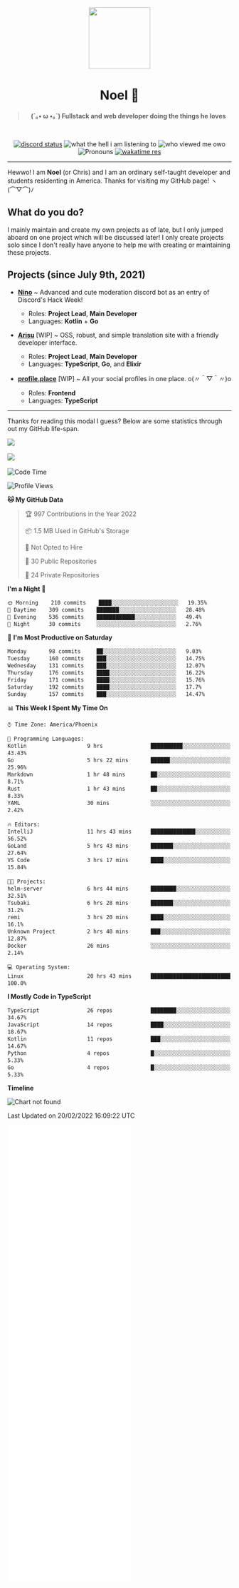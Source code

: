 <div align='center'>
  <div align='center'>
    <img
      src='https://cdn.floofy.dev/art/icons/icon_cinnamonserval.png'
      width='138'
      height='138'
    />
  </div>
  <h1>Noel 🐾</h1>
  <blockquote><strong>(´｡• ω •｡`) Fullstack and web developer doing the things he loves</strong></blockquote>

  <br />

  <a href='https://discord.com/users/280158289667555328' target='_blank'><img alt="discord status" src="https://dev.discordprofiles.me/badge/status/280158289667555328" /></a>
  <img alt="what the hell i am listening to" src="https://dev.discordprofiles.me/badge/spotify/280158289667555328" />
  <img alt="who viewed me owo" src="https://komarev.com/ghpvc/?username=auguwu" />
  <img alt='Pronouns' src='https://img.shields.io/endpoint?url=https://pronoundb.org/shields/6004d014406af11e4593a013' />
  <a href="https://wakatime.com/@auguwu" target='_blank'>
    <img alt='wakatime res' src='https://wakatime.com/badge/user/89736485-42ec-4c0f-a2f3-481db74514dc.svg' />
  </a>
</div>

<hr />

Hewwo! I am **Noel** (or Chris) and I am an ordinary self-taught developer and students residenting in America. Thanks for visiting my GitHub page! ヽ(⌒▽⌒)ﾉ

## What do you do?
I mainly maintain and create my own projects as of late, but I only jumped aboard on one project which will be discussed later! I only create projects
solo since I don't really have anyone to help me with creating or maintaining these projects.

## Projects (since July 9th, 2021)
- [**Nino**](https://nino.sh) ~ Advanced and cute moderation discord bot as an entry of Discord's Hack Week!
  - Roles: **Project Lead**, **Main Developer**
  - Languages: **Kotlin** + **Go**

- [**Arisu**](https://arisu.land) [WIP] ~ OSS, robust, and simple translation site with a friendly developer interface.
  - Roles: **Project Lead**, **Main Developer**
  - Languages: **TypeScript**, **Go**, and **Elixir**

- [**profile.place**](https://profile.place) [WIP] ~ All your social profiles in one place. o(〃＾▽＾〃)o
  - Roles: **Frontend**
  - Languages: **TypeScript**

---

Thanks for reading this modal I guess? Below are some statistics through out my GitHub life-span.

![](https://github-readme-stats.vercel.app/api?username=auguwu&count_private=true&show_icons=true&theme=gruvbox)

![](https://github-readme-stats.vercel.app/api/top-langs/?username=auguwu&layout=compact&theme=gruvbox)

<!--START_SECTION:waka-->
![Code Time](http://img.shields.io/badge/Code%20Time-2%2C747%20hrs%2054%20mins-blue)

![Profile Views](http://img.shields.io/badge/Profile%20Views-53-blue)

**🐱 My GitHub Data** 

> 🏆 997 Contributions in the Year 2022
 > 
> 📦 1.5 MB Used in GitHub's Storage 
 > 
> 🚫 Not Opted to Hire
 > 
> 📜 30 Public Repositories 
 > 
> 🔑 24 Private Repositories  
 > 
**I'm a Night 🦉** 

```text
🌞 Morning    210 commits    ████░░░░░░░░░░░░░░░░░░░░░   19.35% 
🌆 Daytime    309 commits    ███████░░░░░░░░░░░░░░░░░░   28.48% 
🌃 Evening    536 commits    ████████████░░░░░░░░░░░░░   49.4% 
🌙 Night      30 commits     ░░░░░░░░░░░░░░░░░░░░░░░░░   2.76%

```
📅 **I'm Most Productive on Saturday** 

```text
Monday       98 commits     ██░░░░░░░░░░░░░░░░░░░░░░░   9.03% 
Tuesday      160 commits    ███░░░░░░░░░░░░░░░░░░░░░░   14.75% 
Wednesday    131 commits    ███░░░░░░░░░░░░░░░░░░░░░░   12.07% 
Thursday     176 commits    ████░░░░░░░░░░░░░░░░░░░░░   16.22% 
Friday       171 commits    ████░░░░░░░░░░░░░░░░░░░░░   15.76% 
Saturday     192 commits    ████░░░░░░░░░░░░░░░░░░░░░   17.7% 
Sunday       157 commits    ███░░░░░░░░░░░░░░░░░░░░░░   14.47%

```


📊 **This Week I Spent My Time On** 

```text
⌚︎ Time Zone: America/Phoenix

💬 Programming Languages: 
Kotlin                   9 hrs               ██████████░░░░░░░░░░░░░░░   43.43% 
Go                       5 hrs 22 mins       ██████░░░░░░░░░░░░░░░░░░░   25.96% 
Markdown                 1 hr 48 mins        ██░░░░░░░░░░░░░░░░░░░░░░░   8.71% 
Rust                     1 hr 43 mins        ██░░░░░░░░░░░░░░░░░░░░░░░   8.33% 
YAML                     30 mins             ░░░░░░░░░░░░░░░░░░░░░░░░░   2.42%

🔥 Editors: 
IntelliJ                 11 hrs 43 mins      ██████████████░░░░░░░░░░░   56.52% 
GoLand                   5 hrs 43 mins       ███████░░░░░░░░░░░░░░░░░░   27.64% 
VS Code                  3 hrs 17 mins       ████░░░░░░░░░░░░░░░░░░░░░   15.84%

🐱‍💻 Projects: 
helm-server              6 hrs 44 mins       ████████░░░░░░░░░░░░░░░░░   32.51% 
Tsubaki                  6 hrs 28 mins       ███████░░░░░░░░░░░░░░░░░░   31.2% 
remi                     3 hrs 20 mins       ████░░░░░░░░░░░░░░░░░░░░░   16.1% 
Unknown Project          2 hrs 40 mins       ███░░░░░░░░░░░░░░░░░░░░░░   12.87% 
Docker                   26 mins             ░░░░░░░░░░░░░░░░░░░░░░░░░   2.14%

💻 Operating System: 
Linux                    20 hrs 43 mins      █████████████████████████   100.0%

```

**I Mostly Code in TypeScript** 

```text
TypeScript               26 repos            ████████░░░░░░░░░░░░░░░░░   34.67% 
JavaScript               14 repos            ████░░░░░░░░░░░░░░░░░░░░░   18.67% 
Kotlin                   11 repos            ███░░░░░░░░░░░░░░░░░░░░░░   14.67% 
Python                   4 repos             █░░░░░░░░░░░░░░░░░░░░░░░░   5.33% 
Go                       4 repos             █░░░░░░░░░░░░░░░░░░░░░░░░   5.33%

```


**Timeline**

![Chart not found](https://raw.githubusercontent.com/auguwu/auguwu/master/charts/bar_graph.png) 


 Last Updated on 20/02/2022 16:09:22 UTC
<!--END_SECTION:waka-->

![](./github-metrics.svg)

